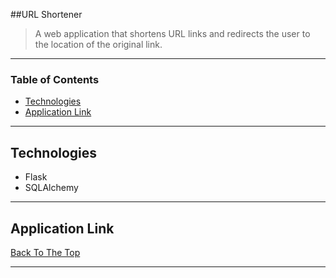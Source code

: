 ##URL Shortener 


> A web application that shortens URL links and redirects the user to the location of the original link.

---

### Table of Contents


- [Technologies](#technologies)
- [Application Link](#application-link)

---

## Technologies

- Flask
- SQLAlchemy



---

## Application Link




[Back To The Top](#read-me-template)

---



